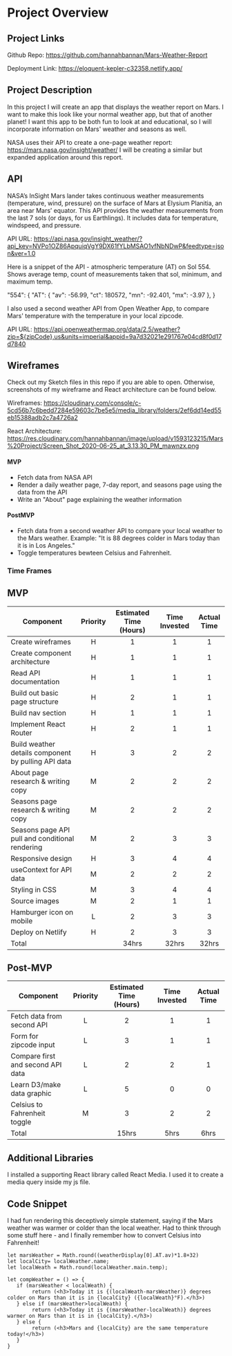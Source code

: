 # Project Overview

## Project Links

Github Repo: https://github.com/hannahbannan/Mars-Weather-Report

Deployment Link: https://eloquent-kepler-c32358.netlify.app/

## Project Description

In this project I will create an app that displays the weather report on Mars. I want to make this look like your normal weather app, but that of another planet! I want this app to be both fun to look at and educational, so I will incorporate information on Mars' weather and seasons as well.

NASA uses their API to create a one-page weather report: https://mars.nasa.gov/insight/weather/
I will be creating a similar but expanded application around this report.


## API

NASA’s InSight Mars lander takes continuous weather measurements (temperature, wind, pressure) on the surface of Mars at Elysium Planitia, an area near Mars’ equator. This API provides the weather measurements from the last 7 sols (or days, for us Earthlings). It includes data for temperature, windspeed, and pressure.

API URL: https://api.nasa.gov/insight_weather/?api_key=NVPo1OZ86ApquiqVgY9DX61fYLbMSAO1vfNbNDwP&feedtype=json&ver=1.0

Here is a snippet of the API - atmospheric temperature (AT) on Sol 554. Shows average temp, count of measurements taken that sol, minimum, and maximum temp.

"554": {
	"AT": {
		"av": -56.99,
		"ct": 180572,
		"mn": -92.401,
		"mx": -3.97
	},
}


I also used a second weather API from Open Weather App, to compare Mars' temperature with the temperature in your local zipcode.

API URL: https://api.openweathermap.org/data/2.5/weather?zip=${zipCode},us&units=imperial&appid=9a7d32021e291767e04cd8f0d17d7840


## Wireframes

Check out my Sketch files in this repo if you are able to open. Otherwise, screenshots of my wireframe and React architecture can be found below.

Wireframes: https://cloudinary.com/console/c-5cd56b7c6bedd7284e59603c7be5e5/media_library/folders/2ef6dd14ed55eb15388adb2c7a4726a2

React Architecture: https://res.cloudinary.com/hannahbannan/image/upload/v1593123215/Mars%20Project/Screen_Shot_2020-06-25_at_3.13.30_PM_mawnzx.png



#### MVP 
- Fetch data from NASA API
- Render a daily weather page, 7-day report, and seasons page using the data from the API
- Write an "About" page explaining the weather information

#### PostMVP 

- Fetch data from a second weather API to compare your local weather to the Mars weather. Example: "It is 88 degrees colder in Mars today than it is in Los Angeles."
- Toggle temperatures bewteen Celsius and Fahrenheit.

### Time Frames

## MVP
| Component | Priority | Estimated Time (Hours) | Time Invested | Actual Time |
| --- | :---: |  :---: | :---: | :---: |
| Create wireframes | H | 1 | 1 | 1 |
| Create component architecture | H | 1 | 1 | 1 |
| Read API documentation | H | 1 | 1 | 1 |
| Build out basic page structure | H | 2 | 1 | 1 |
| Build nav section | H | 1 | 1 | 1 |
| Implement React Router | H | 2 | 1 | 1 |
| Build weather details component by pulling API data | H | 3 | 2 | 2 |
| About page research & writing copy | M | 2 | 2 | 2 |
| Seasons page research & writing copy | M | 2 | 2 | 2 |
| Seasons page API pull and conditional rendering | M | 2 | 3 | 3 |
| Responsive design | H | 3 | 4 | 4 |
| useContext for API data | M | 2 | 2 | 2 |
| Styling in CSS | M | 3 | 4 | 4 |
| Source images | M | 2 | 1 | 1 |
| Hamburger icon on mobile | L | 2 | 3 | 3 |
| Deploy on Netlify | H | 2 | 3 | 3 |
| Total |  | 34hrs | 32hrs | 32hrs |


## Post-MVP
| Component | Priority | Estimated Time (Hours) | Time Invested | Actual Time |
| --- | :---: |  :---: | :---: | :---: |
| Fetch data from second API | L | 2 | 1 | 1 |
| Form for zipcode input | L | 3 | 1 | 1 |
| Compare first and second API data | L | 2 | 2 | 1 |
| Learn D3/make data graphic | L | 5 | 0 | 0 |
| Celsius to Fahrenheit toggle | M | 3 | 2 |  2|
| Total |  | 15hrs| 5hrs | 6hrs |

## Additional Libraries
I installed a supporting React library called React Media. I used it to create a media query inside my js file.

## Code Snippet

I had fun rendering this deceptively simple statement, saying if the Mars weather was warmer or colder than the local weather. Had to think through some stuff here - and I finally remember how to convert Celsius into Fahrenheit!

```
let marsWeather = Math.round((weatherDisplay[0].AT.av)*1.8+32)
let localCity= localWeather.name;
let localWeath = Math.round(localWeather.main.temp);

let compWeather = () => {
   if (marsWeather < localWeath) {
        return (<h3>Today it is {(localWeath-marsWeather)} degrees colder on Mars than it is in {localCity} ({localWeath}°F).</h3>)
   } else if (marsWeather>localWeath) {
        return (<h3>Today it is {(marsWeather-localWeath)} degrees warmer on Mars than it is in {localCity}.</h3>)
   } else {
        return (<h3>Mars and {localCity} are the same temperature today!</h3>)
   } 
}
```
